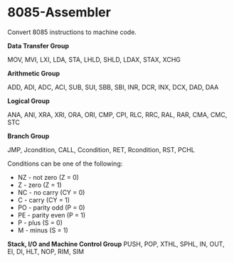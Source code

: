# 8085-Assembler
Convert 8085 instructions to machine code.

**Data Transfer Group**

MOV, MVI, LXI, LDA, STA, LHLD, SHLD, LDAX, STAX, XCHG

**Arithmetic Group**

ADD, ADI, ADC, ACI, SUB, SUI, SBB, SBI, INR, DCR, INX, DCX, DAD, DAA

**Logical Group**

ANA, ANI, XRA, XRI, ORA, ORI, CMP, CPI, RLC, RRC, RAL, RAR, CMA, CMC, STC

**Branch Group**

JMP, Jcondition, CALL, Ccondition, RET, Rcondition, RST, PCHL

Conditions can be one of the following:
- NZ - not zero (Z = 0)
- Z - zero (Z = 1)
- NC - no carry (CY = 0)
- C - carry (CY = 1)
- PO - parity odd (P = 0)
- PE - parity even (P = 1)
- P - plus (S = 0)
- M - minus (S = 1)

**Stack, I/O and Machine Control Group**
PUSH, POP, XTHL, SPHL, IN, OUT, EI, DI, HLT, NOP, RIM, SIM